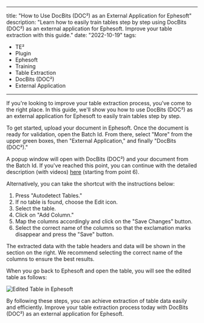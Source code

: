 
---
title: "How to Use DocBits (DOC²) as an External Application for Ephesoft"
description: "Learn how to easily train tables step by step using DocBits (DOC²) as an external application for Ephesoft. Improve your table extraction with this guide."
date: "2022-10-19"
tags:
  - TE²
  - Plugin
  - Ephesoft
  - Training
  - Table Extraction
  - DocBits (DOC²)
  - External Application
---

If you're looking to improve your table extraction process, you've come to the right place. In this guide, we'll show you how to use DocBits (DOC²) as an external application for Ephesoft to easily train tables step by step.

To get started, upload your document in Ephesoft. Once the document is ready for validation, open the Batch Id. From there, select "More" from the upper green boxes, then "External Application," and finally "DocBits (DOC²)."

A popup window will open with DocBits (DOC²) and your document from the Batch Id. If you've reached this point, you can continue with the detailed description (with videos) [here](/docbits/doc2app/table-train/) (starting from point 6).

Alternatively, you can take the shortcut with the instructions below:

1. Press "Autodetect Tables."
2. If no table is found, choose the Edit icon.
3. Select the table.
4. Click on "Add Column."
5. Map the columns accordingly and click on the "Save Changes" button.
6. Select the correct name of the columns so that the exclamation marks disappear and press the "Save" button.

The extracted data with the table headers and data will be shown in the section on the right. We recommend selecting the correct name of the columns to ensure the best results.

When you go back to Ephesoft and open the table, you will see the edited table as follows:

![Edited Table in Ephesoft](/_images/docbits/Ephesoft_Table-1024x640.png)

By following these steps, you can achieve extraction of table data easily and efficiently. Improve your table extraction process today with DocBits (DOC²) as an external application for Ephesoft.
